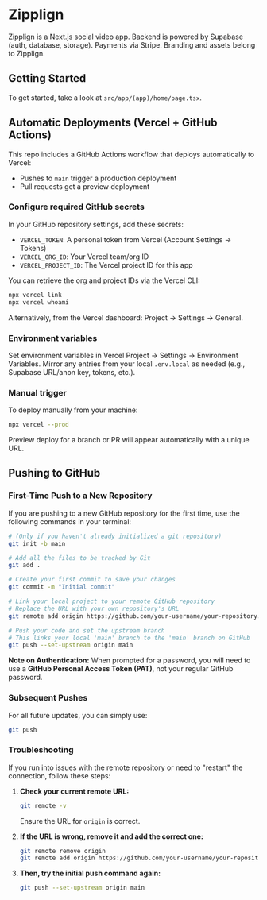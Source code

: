 # Zipplign

Zipplign is a Next.js social video app. Backend is powered by Supabase (auth, database, storage). Payments via Stripe. Branding and assets belong to Zipplign.

## Getting Started

To get started, take a look at `src/app/(app)/home/page.tsx`.

## Automatic Deployments (Vercel + GitHub Actions)

This repo includes a GitHub Actions workflow that deploys automatically to Vercel:

- Pushes to `main` trigger a production deployment
- Pull requests get a preview deployment

### Configure required GitHub secrets

In your GitHub repository settings, add these secrets:

- `VERCEL_TOKEN`: A personal token from Vercel (Account Settings → Tokens)
- `VERCEL_ORG_ID`: Your Vercel team/org ID
- `VERCEL_PROJECT_ID`: The Vercel project ID for this app

You can retrieve the org and project IDs via the Vercel CLI:

```bash
npx vercel link
npx vercel whoami
```

Alternatively, from the Vercel dashboard: Project → Settings → General.

### Environment variables

Set environment variables in Vercel Project → Settings → Environment Variables. Mirror any entries from your local `.env.local` as needed (e.g., Supabase URL/anon key, tokens, etc.).

### Manual trigger

To deploy manually from your machine:

```bash
npx vercel --prod
```

Preview deploy for a branch or PR will appear automatically with a unique URL.

## Pushing to GitHub

### First-Time Push to a New Repository

If you are pushing to a new GitHub repository for the first time, use the following commands in your terminal:

```bash
# (Only if you haven't already initialized a git repository)
git init -b main

# Add all the files to be tracked by Git
git add .

# Create your first commit to save your changes
git commit -m "Initial commit"

# Link your local project to your remote GitHub repository
# Replace the URL with your own repository's URL
git remote add origin https://github.com/your-username/your-repository.git

# Push your code and set the upstream branch
# This links your local 'main' branch to the 'main' branch on GitHub
git push --set-upstream origin main
```

**Note on Authentication:** When prompted for a password, you will need to use a **GitHub Personal Access Token (PAT)**, not your regular GitHub password.

### Subsequent Pushes

For all future updates, you can simply use:
```bash
git push
```

### Troubleshooting

If you run into issues with the remote repository or need to "restart" the connection, follow these steps:

1.  **Check your current remote URL:**
    ```bash
    git remote -v
    ```
    Ensure the URL for `origin` is correct.

2.  **If the URL is wrong, remove it and add the correct one:**
    ```bash
    git remote remove origin
    git remote add origin https://github.com/your-username/your-repository.git
    ```

3.  **Then, try the initial push command again:**
    ```bash
    git push --set-upstream origin main
    ```